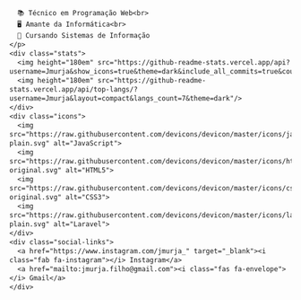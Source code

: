 
      📚 Técnico em Programação Web<br>
      🖥️ Amante da Informática<br>
      📖 Cursando Sistemas de Informação
    </p>
    <div class="stats">
      <img height="180em" src="https://github-readme-stats.vercel.app/api?username=Jmurja&show_icons=true&theme=dark&include_all_commits=true&count_private=true"/>
      <img height="180em" src="https://github-readme-stats.vercel.app/api/top-langs/?username=Jmurja&layout=compact&langs_count=7&theme=dark"/>
    </div>
    <div class="icons">
      <img src="https://raw.githubusercontent.com/devicons/devicon/master/icons/javascript/javascript-plain.svg" alt="JavaScript">
      <img src="https://raw.githubusercontent.com/devicons/devicon/master/icons/html5/html5-original.svg" alt="HTML5">
      <img src="https://raw.githubusercontent.com/devicons/devicon/master/icons/css3/css3-original.svg" alt="CSS3">
      <img src="https://raw.githubusercontent.com/devicons/devicon/master/icons/laravel/laravel-plain.svg" alt="Laravel">
    </div>
    <div class="social-links">
      <a href="https://www.instagram.com/jmurja_" target="_blank"><i class="fab fa-instagram"></i> Instagram</a>
      <a href="mailto:jmurja.filho@gmail.com"><i class="fas fa-envelope"></i> Gmail</a>
    </div>
  </div>
</body>
</html>
